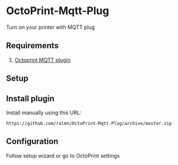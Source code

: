 # OctoPrint-Mqtt-Plug

Turn on your printer with MQTT plug

## Requirements

1. [Octoprint MQTT plugin](https://plugins.octoprint.org/plugins/mqtt/)

## Setup

## Install plugin

Install manually using this URL:

    https://github.com/ralmn/OctoPrint-Mqtt-Plug/archive/master.zip

## Configuration

Follow setup wizard or go to OctoPrint settings
